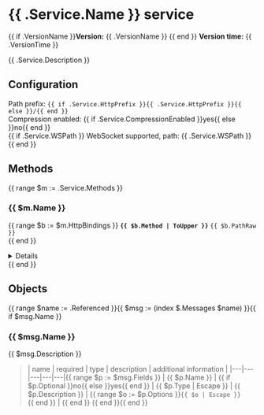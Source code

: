 # {{ .Service.Name }} service

{{ if .VersionName }}**Version:** {{ .VersionName }}  {{ end }}
**Version time:** {{ .VersionTime }}

{{ .Service.Description }}

## Configuration

Path prefix: `{{ if .Service.HttpPrefix }}{{ .Service.HttpPrefix }}{{ else }}/{{ end }}`  
Compression enabled: {{ if .Service.CompressionEnabled }}yes{{ else }}no{{ end }}  
{{ if .Service.WSPath }} WebSocket supported, path: {{ .Service.WSPath }}{{ end }}

## Methods
{{ range $m := .Service.Methods }}
### {{ $m.Name }}
{{ range $b := $m.HttpBindings }}
**`{{ $b.Method | ToUpper }}`** `{{ $b.PathRaw }}`  
{{ end }}
<details>

{{ $m.Method.Comments | NormalizeComments }}
{{ if (index $.Messages $m.Request).Fields }}
#### Parameters
> | name | required | type | description | additional information |
> |---|---|---|---|---|{{ range $p := (index $.Messages $m.Request).Fields }}
> | {{ $p.Name }} | {{ if $p.Optional }}no{{ else }}yes{{ end }} | {{ $p.Type | Escape }} | {{ $p.Description }} | {{ range $o := $p.Options }}`{{ $o | Escape }}`<br/>{{ end }} | {{ end }}
{{ end }}
{{ if (index $.Messages $m.Response).Fields }}
#### Response
> | name | required | type | description | additional information |
> |---|---|---|---|---|{{ range $p := (index $.Messages $m.Response).Fields }}
> | {{ $p.Name }} | {{ if $p.Optional }}no{{ else }}yes{{ end }} | {{ $p.Type | Escape }} | {{ $p.Description }} | {{ range $o := $p.Options }}`{{ $o | Escape }}`<br/>{{ end }} | {{ end }}
> {{ end }}
</details>
{{ end }}

## Objects
{{ range $name := .Referenced }}{{ $msg := (index $.Messages $name) }}{{ if $msg.Name }}
### {{ $msg.Name }}
{{ $msg.Description }}

> | name | required | type | description | additional information |
> |---|---|---|---|---|{{ range $p := $msg.Fields }}
> | {{ $p.Name }} | {{ if $p.Optional }}no{{ else }}yes{{ end }} | {{ $p.Type | Escape }} | {{ $p.Description }} | {{ range $o := $p.Options }}`{{ $o | Escape }}`<br/>{{ end }} | {{ end }}
{{ end }}{{ end }}